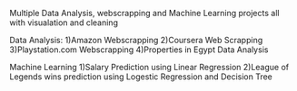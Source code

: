Multiple Data Analysis, webscrapping and Machine Learning projects all with visualation and cleaning

Data Analysis:
1)Amazon Webscrapping
2)Coursera Web Scrapping
3)Playstation.com Webscrapping
4)Properties in Egypt Data Analysis 

Machine Learning
1)Salary Prediction using Linear Regression
2)League of Legends wins prediction using Logestic Regression and Decision Tree
